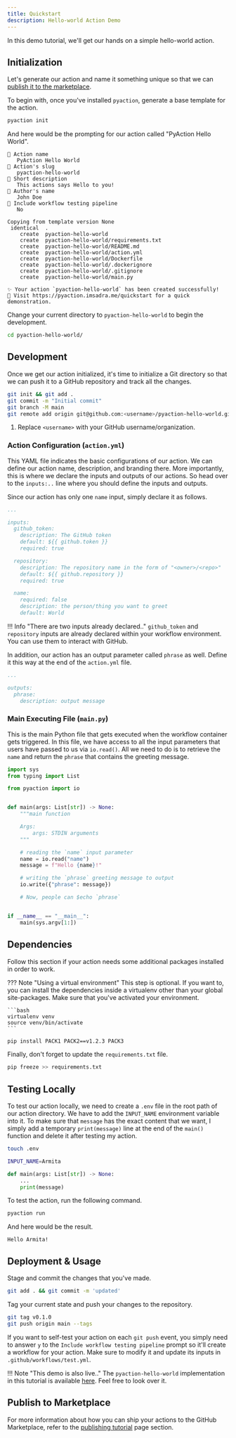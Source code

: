 ```yaml
---
title: Quickstart
description: Hello-world Action Demo
---
```


In this demo tutorial, we'll get our hands on a simple hello-world action.

## Initialization
Let's generate our action and name it something unique so that we can [publish it to the marketplace](tutorial.md#publishing-in-the-marketplace).

To begin with, once you've installed `pyaction`, generate a base template for the action.

```bash
pyaction init
```

And here would be the prompting for our action called "PyAction Hello World".

``` { .plaintext .no-copy }
🎤 Action name
   PyAction Hello World
🎤 Action's slug
   pyaction-hello-world
🎤 Short description
   This actions says Hello to you!
🎤 Author's name
   John Doe
🎤 Include workflow testing pipeline
   No

Copying from template version None
 identical  .
    create  pyaction-hello-world
    create  pyaction-hello-world/requirements.txt
    create  pyaction-hello-world/README.md
    create  pyaction-hello-world/action.yml
    create  pyaction-hello-world/Dockerfile
    create  pyaction-hello-world/.dockerignore
    create  pyaction-hello-world/.gitignore
    create  pyaction-hello-world/main.py

✨ Your action `pyaction-hello-world` has been created successfully!
🔗 Visit https://pyaction.imsadra.me/quickstart for a quick demonstration.
```

Change your current directory to `pyaction-hello-world` to begin the development.

```bash
cd pyaction-hello-world/
```

## Development
Once we get our action initialized, it's time to initialize a Git directory so that we can push it to a GitHub repository and track all the changes.

```bash
git init && git add .
git commit -m "Initial commit"
git branch -M main
git remote add origin git@github.com:<username>/pyaction-hello-world.git #(1)
```

1.  Replace `<username>` with your GitHub username/organization.

### Action Configuration (`action.yml`)
This YAML file indicates the basic configurations of our action. We can define our action name, description, and branding there. More importantly, this is where we declare the inputs and outputs of our actions. So head over to the `inputs:..` line where you should define the inputs and outputs.

Since our action has only one `name` input, simply declare it as follows.

```yaml title="pyaction-hello-world/action.yml" hl_lines="14-17"
...

inputs:
  github_token:
    description: The GitHub token
    default: ${{ github.token }}
    required: true

  repository:
    description: The repository name in the form of "<owner>/<repo>"
    default: ${{ github.repository }}
    required: true

  name:
    required: false
    description: the person/thing you want to greet
    default: World
```

!!! Info "There are two inputs already declared.."
    `github_token` and `repository` inputs are already declared within your workflow environment. You can use them to interact with GitHub.

In addition, our action has an output parameter called `phrase` as well. Define it this way at the end of the `action.yml` file.

```yaml
...

outputs:
  phrase:
    description: output message
```

### Main Executing File (`main.py`)
This is the main Python file that gets executed when the workflow container gets triggered. In this file, we have access to all the input parameters that users have passed to us via `io.read()`. All we need to do is to retrieve the `name` and return the `phrase` that contains the greeting message.

```python title="pyaction-hello-world/main.py" linenums="1"
import sys
from typing import List

from pyaction import io


def main(args: List[str]) -> None:
    """main function

    Args:
        args: STDIN arguments
    """

    # reading the `name` input parameter
    name = io.read("name")
    message = f"Hello {name}!"

    # writing the `phrase` greeting message to output
    io.write({"phrase": message})

    # Now, people can $echo `phrase`


if __name__ == "__main__":
    main(sys.argv[1:])

```

## Dependencies
Follow this section if your action needs some additional packages installed in order to work.

??? Note "Using a virtual environment"
    This step is optional. If you want to, you can install the dependencies inside a virtualenv other than your global site-packages. Make sure that you've activated your environment.

    ```bash
    virtualenv venv
    source venv/bin/activate
    ```

```bash
pip install PACK1 PACK2==v1.2.3 PACK3
```

Finally, don't forget to update the `requirements.txt` file.

```bash
pip freeze >> requirements.txt
```

## Testing Locally
To test our action locally, we need to create a `.env` file in the root path of our action directory. We have to add the `INPUT_NAME` environment variable into it. To make sure that `message` has the exact content that we want, I simply add a temporary `print(message)` line at the end of the `main()` function and delete it after testing my action.

```bash
touch .env
```

```bash title="pyaction-hello-world/.env"
INPUT_NAME=Armita
```

```python title="pyaction-hello-world/main.py" hl_lines="3"
def main(args: List[str]) -> None:
    ...
    print(message)
```

To test the action, run the following command.

```bash
pyaction run
```

And here would be the result.

``` { .bash .no-copy }
Hello Armita!
```

## Deployment & Usage
Stage and commit the changes that you've made.

```bash
git add . && git commit -m 'updated'
```

Tag your current state and push your changes to the repository.

```bash
git tag v0.1.0
git push origin main --tags
```

If you want to self-test your action on each `git push` event, you simply need to answer `y` to the `Include workflow testing pipeline` prompt so it'll create a workflow for your action. Make sure to modify it and update its inputs in `.github/workflows/test.yml`.

!!! Note "This demo is also live.."
    The `pyaction-hello-world` implementation in this tutorial is available [here](https://github.com/lnxpy/pyaction-hello-world). Feel free to look over it.

## Publish to Marketplace
For more information about how you can ship your actions to the GitHub Marketplace, refer to the [publishing tutorial](tutorial.md#publishing-in-the-marketplace) page section.
